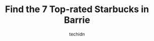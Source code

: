 ---
layout: ampstory
image: https://i0.wp.com/www.auto.or.id/wp-content/uploads/2023/06/starbucks-0-barrie-1686325547.jpeg?resize=640,853
author: techidn
featured: false
description: Barrie, Ontario, Canada is a haven for Starbucks enthusiasts, boasting an impressive array of 7 top-notch establishments. Whether youre a seasoned connoisseur or simply curious to explore t
title: Find the 7 Top-rated Starbucks in Barrie
cover:
   title: Find the 7 Top-rated Starbucks in Barrie
   subtitle: AUTO.OR.ID
   background: https://www.auto.or.id/wp-content/uploads/2023/06/starbucks-0-barrie-1686325547.jpeg

pages: 
 - layout: thirds
   top: <h1>#1 Starbucks</h1>
   bottom: "<p>this is one of the quieter Starbucks locations in Barrie. I use it as a spot to study after school, and it always provides great drinks and food as well as friendly servi</p>"
   background: https://www.auto.or.id/wp-content/uploads/2023/06/starbucks-1-barrie-1686325548.jpeg
   backgroundblur: true
 - layout: thirds
   top: <h1>#2 Starbucks</h1>
   bottom: "<p>311 Bayfield St, Barrie, ON L4M 3C2, Canada</p>"
   background: https://www.auto.or.id/wp-content/uploads/2023/06/starbucks-2-barrie-1686325549.jpeg
   cta:
      link: https://www.auto.or.id/find-the-7-top-rated-starbucks-in-barrie/
      text: Find the 7 Top-rated Starbucks in Barrie
 - layout: thirds
   top: <h1>#3 Starbucks</h1>
   bottom: "<p>482 Bayfield St Unit 3, Barrie, ON L4M 5A2, Canada</p>"
   background: https://images.unsplash.com/photo-1604755948429-a463f1d43c45?ixlib=rb-4.0.3&ixid=MnwxMjA3fDB8MHxwaG90by1wYWdlfHx8fGVufDB8fHx8&auto=format&fit=crop&w=640&h=853&q=80
   cta:
      link: https://www.auto.or.id/find-the-7-top-rated-starbucks-in-barrie/
      text: Find the 7 Top-rated Starbucks in Barrie
 - layout: thirds
   top: <h1>#4 Starbucks</h1>
   bottom: "<p>179 Live Eight Way, Barrie, ON L4N 0L1, Canada</p>"
   background: https://images.unsplash.com/photo-1508974239320-0a029497e820?ixlib=rb-4.0.3&ixid=MnwxMjA3fDB8MHxwaG90by1wYWdlfHx8fGVufDB8fHx8&auto=format&fit=crop&w=640&h=853&q=80
   cta:
      link: https://www.auto.or.id/find-the-7-top-rated-starbucks-in-barrie/
      text: Find the 7 Top-rated Starbucks in Barrie
 - layout: thirds
   top: <h1>#5 Starbucks</h1>
   bottom: "<p>389 Yonge St, Barrie, ON L4N 4C9, Canada</p>"
   background: https://images.unsplash.com/photo-1539788816080-8bdd722d8c22?ixlib=rb-4.0.3&ixid=MnwxMjA3fDB8MHxwaG90by1wYWdlfHx8fGVufDB8fHx8&auto=format&fit=crop&w=640&h=853&q=80
   cta:
      link: https://www.auto.or.id/find-the-7-top-rated-starbucks-in-barrie/
      text: Find the 7 Top-rated Starbucks in Barrie
 - layout: thirds
   top: <h1>#6 Starbucks</h1>
   bottom: "<p>620 Yonge St, Barrie, ON L4N 4E6, Canada</p>"
   background: https://images.unsplash.com/photo-1504215680853-026ed2a45def?ixlib=rb-4.0.3&ixid=MnwxMjA3fDB8MHxwaG90by1wYWdlfHx8fGVufDB8fHx8&auto=format&fit=crop&w=640&h=853&q=80
   cta:
      link: https://www.auto.or.id/find-the-7-top-rated-starbucks-in-barrie/
      text: Find the 7 Top-rated Starbucks in Barrie
 - layout: thirds
   top: <h1>#7 Starbucks</h1>
   bottom: "<p>11 Bryne Dr, Barrie, ON L4N 8V8, Canada</p>"
   background: https://images.unsplash.com/photo-1630381933629-1ea495aab22d?ixlib=rb-4.0.3&ixid=MnwxMjA3fDB8MHxwaG90by1wYWdlfHx8fGVufDB8fHx8&auto=format&fit=crop&w=640&h=853&q=80
   cta:
      link: https://www.auto.or.id/find-the-7-top-rated-starbucks-in-barrie/
      text: Find the 7 Top-rated Starbucks in Barrie
 - layout: thirds
   middle: Continue reading...
   background: https://images.unsplash.com/photo-1618863099278-75222d755814?ixlib=rb-4.0.3&ixid=MnwxMjA3fDB8MHxwaG90by1wYWdlfHx8fGVufDB8fHx8&auto=format&fit=crop&w=640&h=853&q=80
   cta:
      link: https://www.auto.or.id/find-the-7-top-rated-starbucks-in-barrie/
      text: Find the 7 Top-rated Starbucks in Barrie

---